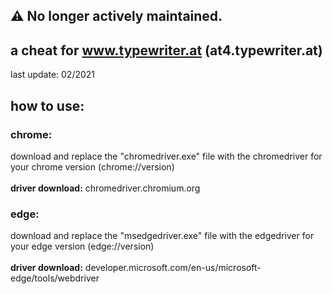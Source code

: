 ## **⚠️ No longer actively maintained.**


## a cheat for www.typewriter.at (at4.typewriter.at)
last update: 02/2021

## how to use:

### chrome:
download and replace the "chromedriver.exe" file with the chromedriver for your chrome version (chrome://version) <br>
<br>
**driver download:** chromedriver.chromium.org

### edge:
download and replace the "msedgedriver.exe" file with the edgedriver for your edge version (edge://version) <br>
<br>
**driver download:** developer.microsoft.com/en-us/microsoft-edge/tools/webdriver
